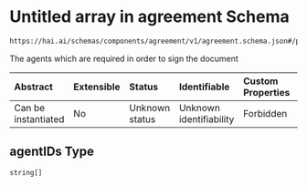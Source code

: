 # Untitled array in agreement Schema

```txt
https://hai.ai/schemas/components/agreement/v1/agreement.schema.json#/properties/agentIDs
```

The agents which are required in order to sign the document

| Abstract            | Extensible | Status         | Identifiable            | Custom Properties | Additional Properties | Access Restrictions | Defined In                                                                                                    |
| :------------------ | :--------- | :------------- | :---------------------- | :---------------- | :-------------------- | :------------------ | :------------------------------------------------------------------------------------------------------------ |
| Can be instantiated | No         | Unknown status | Unknown identifiability | Forbidden         | Allowed               | none                | [agreement.schema.json\*](../../schemas/components/agreement/v1/agreement.schema.json "open original schema") |

## agentIDs Type

`string[]`
